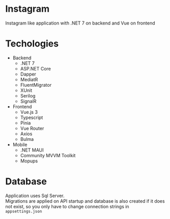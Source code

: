 # Instagram
 Instagram like application with .NET 7 on backend and Vue on frontend
 
 # Techologies 
 - Backend
   - .NET 7
   - ASP.NET Core
   - Dapper
   - MediatR
   - FluentMigrator
   - XUnit
   - Serilog
   - SignalR
 - Frontend
   - Vue.js 3
   - Typescript
   - Pinia
   - Vue Router
   - Axios
   - Bulma
  - Mobile
    - .NET MAUI
    - Community MVVM Toolkit
    - Mopups
 # Database
 Application uses Sql Server. <br>
 Migrations are applied on API startup and database is also created if it does not exist, so you only have to change connection strings in `appsettings.json`
